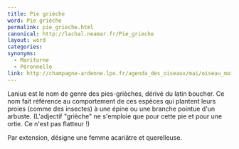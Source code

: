 ```yaml
---
title: Pie grièche
word: Pie grièche
permalink: pie_grieche.html
canonical: http://lachal.neamar.fr/Pie_grieche
layout: word
categories:
synonyms:
  - Maritorne
  - Péronnelle
link: http://champagne-ardenne.lpo.fr/agenda_des_oiseaux/mai/oiseau_mois.htm
---
```


Lanius est le nom de genre des pies-grièches, dérivé du latin boucher. Ce nom fait référence au comportement de ces espèces qui plantent leurs proies (comme des insectes) à une épine ou une branche pointue d'un arbuste. (L'adjectif &quot;grièche&quot; ne s'emploie que pour cette pie et pour une ortie. Ce n'est pas flatteur !)

Par extension, désigne une femme acariâtre et querelleuse.

